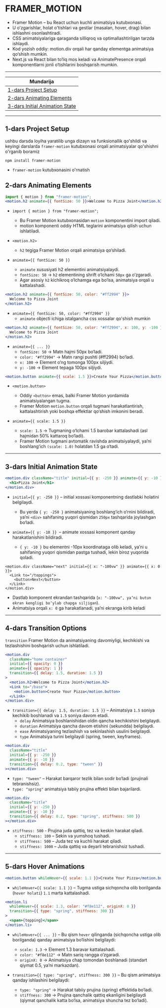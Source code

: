 # **FRAMER_MOTION**

- Framer Motion – bu React uchun kuchli animatsiya kutubxonasi.
- U oʻzgarishlar, holat oʻtishlari va gestlar (masalan, hover, drag) bilan ishlashni osonlashtiradi.
- CSS animatsiyalariga qaraganda silliqroq va optimallashtirilgan tarzda ishlaydi.
- Kod yozish oddiy: motion.div orqali har qanday elementga animatsiya qo‘shish mumkin.
- Next.js va React bilan to‘liq mos keladi va AnimatePresence orqali komponentlarni jonli o‘tishlarini boshqarish mumkin.

---

| Mundarija                                |
| ---------------------------------------- |
| [1-dars Project Setup][1-dars]           |
| [2-dars Animating Elements][2-dars]      |
| [3-dars Initial Animation State][3-dars] |

[1-dars]: https://github.com/muhriddin20056525/framer-motion?tab=readme-ov-file#1-dars-project-setup
[2-dars]: https://github.com/muhriddin20056525/framer-motion?tab=readme-ov-file#2-dars-animating-elements
[3-dars]: https://github.com/muhriddin20056525/framer-motion?tab=readme-ov-file#3-dars-initial-animation-state

---

## **1-dars Project Setup**

ushbu darsda loyiha yaratilib unga dizayn va funksionallik qo'shildi va keyingi darslarda `framer-motion` kutubxonasi orqali animatsiyalar qo'shishni o'rganib boramiz

```
npm install framer-motion
```

- `framer-motion` kutubxonasini o'rnatish

## **2-dars Animating Elements**

```jsx
import { motion } from "framer-motion";
<motion.h2 animate={{ fontSize: 50 }}>Welcome to Pizza Joint</motion.h2>;
```

- `import { motion } from "framer-motion";`

  - Bu Framer Motion kutubxonasidan `motion` komponentini import qiladi.
  - motion komponenti oddiy HTML teglarini animatsiya qilish uchun ishlatiladi.

- `<motion.h2>`

  - `h2` tegiga Framer Motion orqali animatsiya qo‘shiladi.

- `animate={{ fontSize: 50 }}`
  - `animate` xususiyati h2 elementini animatsiyalaydi.
  - `fontSize: 50` → `h2` elementining shrift o‘lchami `50px` ga o‘zgaradi.
  - Agar asosiy `h2` kichikroq o‘lchamga ega bo‘lsa, animatsiya orqali u kattalashadi.

```jsx
<motion.h2 animate={{ fontSize: 50, color: "#ff2994" }}>
  Welcome to Pizza Joint
</motion.h2>
```

- `animate={{ fontSize: 50, color: "#ff2994" }}`
  - `animate` objecti ichiga istalgancha css xossalar qo'shish mumkin

```jsx
<motion.h2 animate={{ fontSize: 50, color: "#ff2994", x: 100, y: -100 }}>
  Welcome to Pizza Joint
</motion.h2>
```

- `animate={{ ... }}`
  - `fontSize: 50` → Matn hajmi 50px bo‘ladi.
  - `color: "#ff2994"` → Matn rangi pushti (#ff2994) bo‘ladi.
  - `x: 100` → Element o‘ng tomonga 100px siljiydi.
  - `y: -100` → Element tepaga 100px siljiydi.

```jsx
<motion.button animate={{ scale: 1.5 }}>Create Your Pizza</motion.button>
```

- `<motion.button>`

  - Oddiy `<button>` emas, balki Framer Motion yordamida animatsiyalangan tugma.
  - Framer Motion `motion.button` orqali tugmani harakatlantirish, kattalashtirish yoki boshqa effektlar qo‘shish imkonini beradi.

- `animate={{ scale: 1.5 }}`
  - `scale: 1.5` → Tugmaning o‘lchami 1.5 barobar kattalashadi (asl hajmidan 50% kattaroq bo‘ladi).
  - Framer Motion tugmani avtomatik ravishda animatsiyalaydi, ya’ni boshlang‘ich `(scale: 1.0)` holatdan 1.5 ga o‘tadi.

---

## **3-dars Initial Animation State**

```jsx
<motion.div className="title" initial={{ y: -250 }} animate={{ y: -10 }}>
  <h1>Pizza Joint</h1>
</motion.div>
```

- `initial={{ y: -250 }}` – initial xossasi komponentning dastlabki holatini belgilaydi.

  - Bu yerda `{ y: -250 }` animatsiyaning boshlang‘ich o‘rnini bildiradi, ya’ni `<div>` sahifaning yuqori qismidan `250px` tashqarida joylashgan bo‘ladi.

- `animate={{ y: -10 }} `– animate xossasi komponent qanday harakatlanishini bildiradi.
  - `{ y: -10 }` bu elementni -10px koordinataga olib keladi, ya’ni u sahifaning yuqori qismidan pastga tushadi, lekin biroz yuqorida qoladi.

```tsx
<motion.div className="next" initial={{ x: "-100vw" }} animate={{ x: 0 }}>
  <Link to="/toppings">
    <button>Next</button>
  </Link>
</motion.div>
```

- Dastlab komponent ekrandan tashqarida (`x: "-100vw", ya’ni butun ekran kengligi bo‘ylab chapga siljigan`).
- Animatsiya orqali `x: 0` ga harakatlanadi, ya’ni ekranga kirib keladi

---

## **4-dars Transition Options**

`transition` Framer Motion da animatsiyaning davomiyligi, kechikishi va tezlashishini boshqarish uchun ishlatiladi.

```jsx
<motion.div
  className="home container"
  initial={{ opacity: 0 }}
  animate={{ opacity: 1 }}
  transition={{ delay: 1.5, duration: 1.5 }}
>
  <motion.h2>Welcome to Pizza Joint</motion.h2>
  <Link to="/base">
    <motion.button>Create Your Pizza</motion.button>
  </Link>
</motion.div>
```

- `transition={{ delay: 1.5, duration: 1.5 }}` – Animatsiya `1.5` soniya kechikib boshlanadi va `1.5` soniya davom etadi.
  - `delay` Animatsiya boshlanishidan oldin qancha kechikishini belgilaydi.
  - `duration` Animatsiya qancha davom etishini (sekundda) belgilaydi.
  - `ease` Animatsiyaning tezlashish va sekinlashish usulini belgilaydi.
  - `type` Animatsiya turini belgilaydi (spring, tween, keyframes).

```jsx
<motion.div
  className="title"
  initial={{ y: -250 }}
  animate={{ y: -10 }}
  transition={{ delay: 0.2, type: "tween" }}
></motion.div>
```

- `type: "tween"` – Harakat barqaror tezlik bilan sodir bo‘ladi (prujinali tebranishsiz).
- `type: "spring"` animatsiya tabiiy prujina effekti bilan bajarilardi.

```jsx
<motion.div
  className="title"
  initial={{ y: -250 }}
  animate={{ y: -10 }}
  transition={{ delay: 0.2, type: "spring", stiffness: 500 }}
></motion.div>
```

- `stiffness: 500` - Prujina juda qattiq, tez va keskin harakat qiladi.
  - `stiffness: 100` – Sekin va yumshoq tushadi.
  - `stiffness: 500` – Juda tez va kuchli harakat qiladi.
  - `stiffness: 1000` – Juda qattiq va deyarli tebranishsiz tushadi.

---

## **5-dars Hover Animations**

```jsx
<motion.button whileHover={{ scale: 1.1 }}>Create Your Pizza</motion.button>
```

- `whileHover={{ scale: 1.1 }}` – Tugma ustiga sichqoncha olib borilganda (`hover holati`) `1.1` marta kattalashadi.

```jsx
<motion.li
  whileHover={{ scale: 1.3, color: "#f8e112", originX: 0 }}
  transition={{ type: "spring", stiffness: 300 }}
>
  <span>{topping}</span>
</motion.li>
```

- `whileHover={{ ... }}` – Bu qism `hover` qilinganda (sichqoncha ustiga olib borilganda) qanday animatsiya bo‘lishini belgilaydi:

  - `scale: 1.3` → Element 1.3 baravar kattalashadi.
  - `color: "#f8e112"` → Matn sariq rangga o‘zgaradi.
  - `originX: 0` → Animatsiya chap tomondan boshlanadi (standart qiymat 0.5, ya’ni markazdan).

- `transition={{ type: "spring", stiffness: 300 }}` – Bu qism animatsiya qanday ishlashini belgilaydi:
  - `type: "spring"` → Harakat tabiiy prujina (spring) effektida bo‘ladi.
  - `stiffness: 300` → Prujina qanchalik qattiq ekanligini belgilaydi (qiymat qanchalik katta bo‘lsa, animatsiya shuncha tez bo‘ladi).
